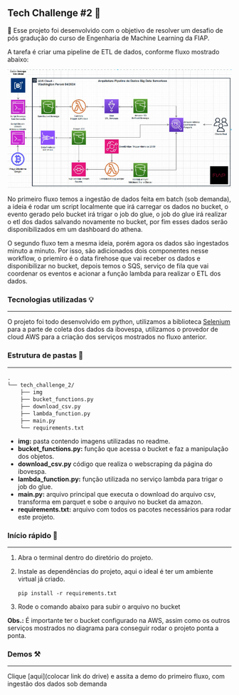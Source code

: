 ## Tech Challenge #2 **🧩**

🎯 Esse projeto foi desenvolvido com o objetivo de resolver um desafio de pós gradução do curso de Engenharia de Machine Learning da FIAP.

A tarefa é criar uma pipeline de ETL de dados, conforme fluxo mostrado abaixo:

![workflow](./img/fluxo-tech-challenge-2.PNG)

No primeiro fluxo temos a ingestão de dados feita em batch (sob demanda), a ideia é rodar um script localmente que irá carregar os dados no bucket, o evento gerado pelo bucket irá trigar o job do glue, o job do glue irá realizar o etl dos dados salvando novamente no bucket, por fim esses dados serão disponibilizados em um dashboard do athena.

O segundo fluxo tem a mesma ideia, porém agora os dados são ingestados minuto a minuto. Por isso, são adicionados dois componentes nesse workflow, o priemiro é o data firehose que vai receber os dados e disponibilizar no bucket, depois temos o SQS, serviço de fila que vai coordenar os eventos e acionar a função lambda para realizar o ETL dos dados.

### **Tecnologias utilizadas 💡**

---

O projeto foi todo desenvolvido em python, utilizamos a biblioteca [Selenium](https://www.selenium.dev/pt-br/documentation/webdriver/getting_started/) para a parte de coleta dos dados da ibovespa, utilizamos o provedor de cloud AWS para a criação dos serviços mostrados no fluxo anterior.

### Estrutura de pastas **📂**

---

```
.
└── tech_challenge_2/
    ├── img
    ├── bucket_functions.py
    ├── download_csv.py
    ├── lambda_function.py
    ├── main.py
    └── requirements.txt
```

* **img:** pasta contendo imagens utilizadas no readme.
* **bucket_functions.py:** função que acessa o bucket e faz a manipulação dos objetos.
* **download_csv.py** código que realiza o webscraping da página do ibovespa.
* **lambda_function.py:** função utilizada no serviço lambda para trigar o job do glue.
* **main.py:** arquivo principal que executa o download do arquivo csv, transforma em parquet e sobe o arquivo no bucket da amazon.
* **requirements.txt:** arquivo com todos os pacotes necessários para rodar este projeto.

### Início rápido 🚀

---

1. Abra o terminal dentro do diretório do projeto.
2. Instale as dependências do projeto, aqui o ideal é ter um ambiente virtual já criado.

   `pip install -r requirements.txt`
3. Rode o comando abaixo para subir o arquivo no bucket

**Obs.:** É importante ter o bucket configurado na AWS, assim como os outros serviços mostrados no diagrama para conseguir rodar o projeto ponta a ponta.

### Demos ⚒️

---

Clique [aqui](colocar link do drive) e assita a demo do primeiro fluxo, com ingestão dos dados sob demanda